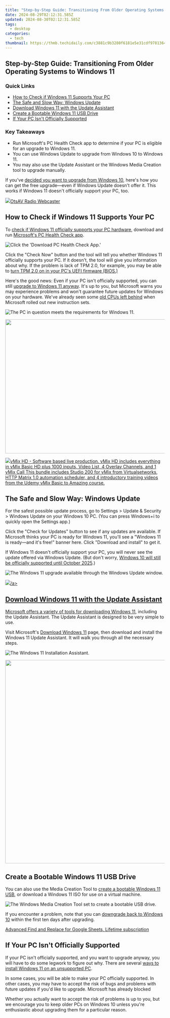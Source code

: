 ```yaml
---
title: "Step-by-Step Guide: Transitioning From Older Operating Systems to Windows 11"
date: 2024-08-29T02:12:31.585Z
updated: 2024-08-30T02:12:31.585Z
tags:
  - desktop
categories:
  - tech
thumbnail: https://thmb.techidaily.com/c3881c9b3280f6181e5e31cdf97813641b81345019e7ba1cde62d3c30be7801d.jpg
---
```


## Step-by-Step Guide: Transitioning From Older Operating Systems to Windows 11

### Quick Links

* [How to Check if Windows 11 Supports Your PC](https://fox-http.techidaily.com/new-in-2024-navigating-through-the-complexities-of-copyright-on-instagrams-music-platform/)
* [The Safe and Slow Way: Windows Update](https://howto.techidaily.com/8-solutions-to-solve-youtube-app-crashing-on-honor-x50iplus-drfone-by-drfone-fix-android-problems-fix-android-problems/)
* [Download Windows 11 with the Update Assistant](https://instagram-video-recordings.techidaily.com/updated-a-deep-dive-into-ideal-instagram-post-times/)
* [Create a Bootable Windows 11 USB Drive](https://screen-mirroring-recording.techidaily.com/in-2024-keeping-synchronization-fix-frame-disruptions-in-obs/)
* [If Your PC Isn't Officially Supported](https://snapchat-videos.techidaily.com/effortless-communication-unveil-the-three-step-method-for-snapchat-calls-for-2024/)

### Key Takeaways

* Run Microsoft's PC Health Check app to determine if your PC is eligible for an upgrade to Windows 11\.
* You can use Windows Update to upgrade from Windows 10 to Windows 11\.
* You may also use the Update Assistant or the Windows Media Creation tool to upgrade manually.

 If you've [decided you want to upgrade from Windows 10](https://location-fake.techidaily.com/11-best-location-changers-for-oppo-f23-5g-drfone-by-drfone-virtual-android/), here's how you can get the free upgrade—even if Windows Update doesn't offer it. This works if Windows 11 doesn't officially support your PC, too.

<!-- affiliate ads begin -->
<a href="https://otszone.ots7.com/order/checkout.php?PRODS=4713322&QTY=1&AFFILIATE=108875&CART=1"><img src="https://green.ots7.com/screenshots/OtsAV/OtsAVRadio1.90-300x188.jpg" border="0">OtsAV Radio Webcaster</a>
<!-- affiliate ads end -->
##  How to Check if Windows 11 Supports Your PC

 To [check if Windows 11 officially supports your PC hardware](https://remote-screen-capture.techidaily.com/2024-approved-simplify-meetings-a-comprehensive-guide-to-skype-call-recorders/), download and run [Microsoft's PC Health Check app](https://www.microsoft.com/en-us/windows/windows-11#pchealthcheck).

![Click the 'Download PC Health Check App.'](https://static1.howtogeekimages.com/wordpress/wp-content/uploads/2024/05/download-pc-healthcheck.png) 

 Click the "Check Now" button and the tool will tell you whether Windows 11 officially supports your PC. If it doesn't, the tool will give you information about why. If the problem is lack of TPM 2.0, for example, you may be able to [turn TPM 2.0 on in your PC's UEFI firmware (BIOS.)](https://win11.techidaily.com/accelerate-workflow-efficiency-introducing-flow-launcher-methodology/) 

 Here's the good news: Even if your PC isn't officially supported, you can still [upgrade to Windows 11 anyway](https://extra-support.techidaily.com/updated-photo-to-motion-the-musical-layer/). It's up to you, but Microsoft warns you may experience problems and won't guarantee future updates for Windows on your hardware. We've already seen some [old CPUs left behind](https://bypass-frp.techidaily.com/how-to-bypass-frp-from-tecno-pop-7-pro-by-drfone-android/) when Microsoft rolled out new instruction sets. 

![The PC in question meets the requirements for Windows 11.](https://static1.howtogeekimages.com/wordpress/wp-content/uploads/2024/05/pc-meets-w11-requirements.png) 

<!-- affiliate ads begin -->
<a href="https://parisrhonecom.sjv.io/c/5597632/1896607/21553" target="_top" id="1896607"><img src="//a.impactradius-go.com/display-ad/21553-1896607" border="0" alt="" width="750" height="422"/></a><img height="0" width="0" src="https://imp.pxf.io/i/5597632/1896607/21553" style="position:absolute;visibility:hidden;" border="0" />
<!-- affiliate ads end -->
<!-- affiliate ads begin -->
<a href="https://secure.2checkout.com/order/checkout.php?PRODS=4718730&QTY=1&AFFILIATE=108875&CART=1"> <img src="https://secure.avangate.com/images/merchant/ce9a6fb2becc2d235e62b125e9260102/products/copy_vMixCallScreenshot1-large.jpg" border="0">vMix HD - Software based live production. vMix HD includes everything in vMix Basic HD plus 1000 inputs, Video List, 4 Overlay Channels, and 1 vMix Call 
This bundle includes Studio 200 for vMix from Virtualsetworks, HTTP Matrix 1.0 automation scheduler, and 4 introductory training videos from the Udemy vMix Basic to Amazing course. </a>
<!-- affiliate ads end -->
##  The Safe and Slow Way: Windows Update

 For the safest possible update process, go to Settings > Update & Security > Windows Update on your Windows 10 PC. (You can press Windows+i to quickly open the Settings app.)

 Click the "Check for Updates" button to see if any updates are available. If Microsoft thinks your PC is ready for Windows 11, you'll see a "Windows 11 is ready—and it's free!" banner here. Click "Download and install" to get it.

 If Windows 11 doesn't officially support your PC, you will never see the update offered via Windows Update. (But don't worry, [Windows 10 will still be officially supported until October 2025](https://remote-screen-capture.techidaily.com/new-in-2024-screenflow-unleashed-the-ultimate-macos-experience/).)

![The Windows 11 upgrade available through the Windows Update window.](https://static1.howtogeekimages.com/wordpress/wp-content/uploads/2024/05/w11-through-update-manager.png) 

<!-- affiliate ads begin -->
<a href="https://store.nero.com/order/checkout.php?PRODS=4729507&QTY=1&AFFILIATE=108875&CART=1"><img src="https://www.nero.com/nero-com-wAssets/img/banners/2023/TIU/Nero_TuneItUp_Screen_2.webp" border="0">/a>
<!-- affiliate ads end -->
##  Download Windows 11 with the Update Assistant

 Microsoft offers a variety of tools for [downloading Windows 11](https://common-error.techidaily.com/guide-solving-the-problem-of-dysfunctional-usb-mouse-and-keyboard-under-windows-vistawindows-7/), including the Update Assistant. The Update Assistant is designed to be very simple to use. 

 Visit Microsoft's [Download Windows 11](https://www.microsoft.com/en-us/software-download/windows11) page, then download and install the Windows 11 Update Assistant. It will walk you through all the necessary steps. 

![The Windows 11 Installation Assistant.](https://static1.howtogeekimages.com/wordpress/wp-content/uploads/2024/05/w11-installer-thingy.png) 

<!-- affiliate ads begin -->
<a href="https://ephamedtechinc.pxf.io/c/5597632/2097467/26400?prodsku=B700" target="_top" id="2097467"><img src="//a.impactradius-go.com/display-ad/26400-2097467" border="0" alt="" width="640" height="640"/></a><img height="0" width="0" src="https://imp.pxf.io/i/5597632/2097467/26400" style="position:absolute;visibility:hidden;" border="0" />
<!-- affiliate ads end -->
##  Create a Bootable Windows 11 USB Drive

 You can also use the Media Creation Tool to [create a bootable Windows 11 USB](https://sim-unlock.techidaily.com/in-2024-how-to-change-your-sim-pin-code-on-your-gionee-f3-pro-phone-by-drfone-android/), or download a Windows 11 ISO for use on a virtual machine.

![The Windows Media Creation Tool set to create a bootable USB drive.](https://static1.howtogeekimages.com/wordpress/wp-content/uploads/2024/05/windows-media-creation-tool.png) 

 If you encounter a problem, note that you can [downgrade back to Windows 10](https://tech-haven.techidaily.com/the-future-of-development-with-artificial-intelligence-professional-insights/) within the first ten days after upgrading.

<!-- affiliate ads begin -->
<a href="https://secure.2checkout.com/order/checkout.php?PRODS=4729642&QTY=1&AFFILIATE=108875&CART=1">Advanced Find and Replace for Google Sheets, Lifetime subscription</a>
<!-- affiliate ads end -->
##  If Your PC Isn't Officially Supported

 If your PC isn't officially supported, and you want to upgrade anyway, you will have to do some legwork to figure out why. There are several [ways to install Windows 11 on an unsupported PC](https://youtube-tips.techidaily.com/ed-the-fastest-rising-youtube-stars-for-personal-growth-and-motivation/).

 In some cases, you will be able to make your PC officially supported. In other cases, you may have to accept the risk of bugs and problems with future updates if you'd like to upgrade. Microsoft has already blocked 

 Whether you actually want to accept the risk of problems is up to you, but we encourage you to keep older PCs on Windows 10 unless you're enthusiastic about upgrading them for a particular reason.

<ins class="adsbygoogle"
     style="display:block"
     data-ad-format="autorelaxed"
     data-ad-client="ca-pub-7571918770474297"
     data-ad-slot="1223367746"></ins>



<ins class="adsbygoogle"
     style="display:block"
     data-ad-client="ca-pub-7571918770474297"
     data-ad-slot="8358498916"
     data-ad-format="auto"
     data-full-width-responsive="true"></ins>


